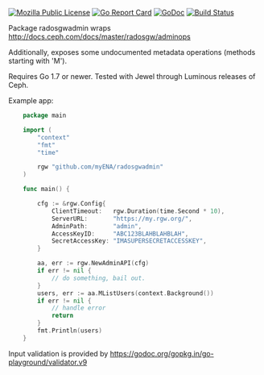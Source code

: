 [![Mozilla Public License](https://img.shields.io/badge/license-MPL-blue.svg)](https://www.mozilla.org/MPL)
[![Go Report Card](https://goreportcard.com/badge/github.com/myENA/radosgwadmin)](https://goreportcard.com/report/github.com/myENA/radosgwadmin)
[![GoDoc](https://godoc.org/github.com/myENA/radosgwadmin?status.svg)](https://godoc.org/github.com/myENA/radosgwadmin)
[![Build Status](https://travis-ci.org/myENA/radosgwadmin.svg?branch=master)](https://travis-ci.org/myENA/radosgwadmin)

Package radosgwadmin wraps http://docs.ceph.com/docs/master/radosgw/adminops

Additionally, exposes some undocumented metadata operations (methods starting with 'M').

Requires Go 1.7 or newer.  Tested with Jewel through Luminous releases of Ceph.

Example app:
```go
    package main

    import (
        "context"
        "fmt"
        "time"

        rgw "github.com/myENA/radosgwadmin"
    )

    func main() {

        cfg := &rgw.Config{
            ClientTimeout:   rgw.Duration(time.Second * 10),
            ServerURL:       "https://my.rgw.org/",
            AdminPath:       "admin",
            AccessKeyID:     "ABC123BLAHBLAHBLAH",
            SecretAccessKey: "IMASUPERSECRETACCESSKEY",
        }

        aa, err := rgw.NewAdminAPI(cfg)
        if err != nil {
            // do something, bail out.
        }
        users, err := aa.MListUsers(context.Background())
        if err != nil {
            // handle error
            return
        }
        fmt.Println(users)
    }
```

Input validation is provided by https://godoc.org/gopkg.in/go-playground/validator.v9
